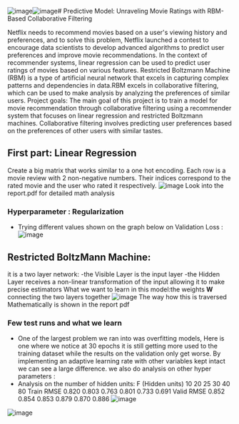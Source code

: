 ![image](https://github.com/H4D32/RBM-Recommender/assets/49611754/ed4294aa-7a7e-4a49-b8c0-91b924d4e8b8)![image](https://github.com/H4D32/RBM-Recommender/assets/49611754/a0fc9b15-0156-444f-a5e0-4768c5c0e74a)# Predictive Model: Unraveling Movie Ratings with RBM-Based Collaborative Filtering

Netflix needs to recommend movies based on a user's viewing history and preferences, and to solve this problem, Netflix launched a contest to encourage data scientists to develop advanced algorithms to predict user preferences and improve movie recommendations. In the context of recommender systems, linear regression can be used to predict user ratings of movies based on various features. Restricted Boltzmann Machine (RBM) is a type of artificial neural network that excels in capturing complex patterns and dependencies in data.RBM excels in collaborative filtering, which can be used to make analysis by analyzing the preferences of similar users. Project goals: The main goal of this project is to train a model for movie recommendation through collaborative filtering using a recommender system that focuses on linear regression and restricted Boltzmann machines. Collaborative filtering involves predicting user preferences based on the preferences of other users with similar tastes.

## First part: Linear Regression 
Create a big matrix that works similar to a one hot encoding. Each row is a movie review with 2 non-negative numbers. Their indices correspond to the rated movie and the user who rated it respectively.
![image](https://github.com/H4D32/RBM-Recommender/assets/49611754/1fd92ff4-f911-4aba-ba28-1d8e993c4fa0)
Look into the report.pdf for detailed math analysis
### Hyperparameter : Regularization 
- Trying different values shown on the graph below on Validation Loss :
![image](https://github.com/H4D32/RBM-Recommender/assets/49611754/42664363-0f5c-4bdf-bcd7-75d4f12d8674)

## Restricted BoltzMann Machine:
it is a two layer network: 
-the Visible Layer is the input layer
-the Hidden Layer receives a non-linear transformation of the input allowing it to make precise estimators
What we want to learn in this model:the weights **W** connecting the two layers together
![image](https://github.com/H4D32/RBM-Recommender/assets/49611754/4fd74434-b1d5-4a27-824c-c0c0a61fed55)
The way how this is traversed Mathematically is shown in the report pdf

### Few test runs and what we learn
- One of the largest problem we ran into was overfitting models, Here is one where we notice  at 30 epochs it is still getting more used to the training dataset while the results on the validation only get worse. By implementing an adaptive learning rate with other variables kept intact we can see a large difference. we also do analysis on other hyper parameters :
- Analysis on the number of hidden units:
F (Hidden units)	10	20	25	30	40	80
Train RMSE	0.820	0.803	0.763	0.801	0.733	0.691
Valid RMSE	0.852	0.854	0.853	0.879	0.870	0.886
![image](https://github.com/H4D32/RBM-Recommender/assets/49611754/f41209b2-50f2-489a-a4c9-5d771373f97e)



![image](https://github.com/H4D32/RBM-Recommender/assets/49611754/326ecfeb-2f5d-46b7-bd5e-d029e40c84f8)

